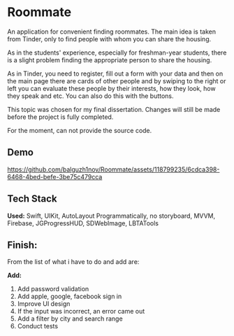 # Roommate

An application for convenient finding roommates. 
The main idea is taken from Tinder, only to find people with whom you can share the housing. 


As in the students' experience, especially for freshman-year students, there is a slight problem finding the appropriate person to share the housing. 

As in Tinder, you need to register, fill out a form with your data and then on the main page there are cards of other people and by swiping to the right or left you can evaluate these people by their interests, how they look, how they speak and etc. 
You can also do this with the buttons. 

This topic was chosen for my final dissertation. 
Changes will still be made before the project is fully completed. 

For the moment, can not provide the source code.




## Demo


https://github.com/balguzh1nov/Roommate/assets/118799235/6cdca398-6468-4bed-befe-3be75c479cca

## Tech Stack

**Used:** Swift, UIKit, AutoLayout Programmatically, no storyboard, MVVM, Firebase, JGProgressHUD, SDWebImage, LBTATools



## Finish:
From the list of what i have to do and add are: 

**Add:** 

1. Add password validation
2. Add apple, google, facebook sign in
3. Improve UI design 
4. If the input was incorrect, an error came out
5. Add a filter by city and search range
6. Conduct tests
